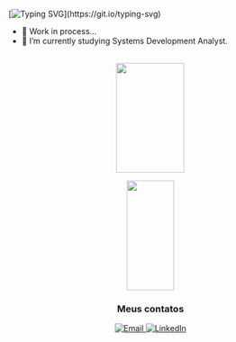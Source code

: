 [![Typing SVG](https://readme-typing-svg.herokuapp.com/?color=4C8EDA&size=35&center=true&vCenter=true&width=1000&lines=Sup!+My+name+is+Caio;Be+Welcome!)](https://git.io/typing-svg)

- 🔭 Work in process...
- 🌱 I’m currently studying Systems Development Analyst.

<br/>

<div align="center">
<img width="49%" height="195px" src="[![Caio's GitHub stats](https://github-readme-stats.vercel.app/api?username=caiorr1&show_icons=true)](https://github.com/caiorr1/github-readme-stats)" />

<a href="https://github.com/caiorr1/github-readme-stats"><img width="41%" height="195px" src="https://github-readme-stats.vercel.app/api/top-langs/?username=caiorr1&langs_count=6" /></a>



### Meus contatos
<div> 
  <a href="mailto:caiorrodrigues2004@gmail.com"><img src="https://img.shields.io/badge/-Gmail-%23333?style=for-the-badge&logo=gmail&logoColor=white&bg_color=red" target="_blank" title="Email" />
  <a href="https://www.linkedin.com/in/caio-ribeiro-rodrigues-720420184/" target="_blank"><img src="https://img.shields.io/badge/-LinkedIn-%230077B5?style=for-the-badge&logo=linkedin&logoColor=white" target="_blank" title="LinkedIn"/> 
  




